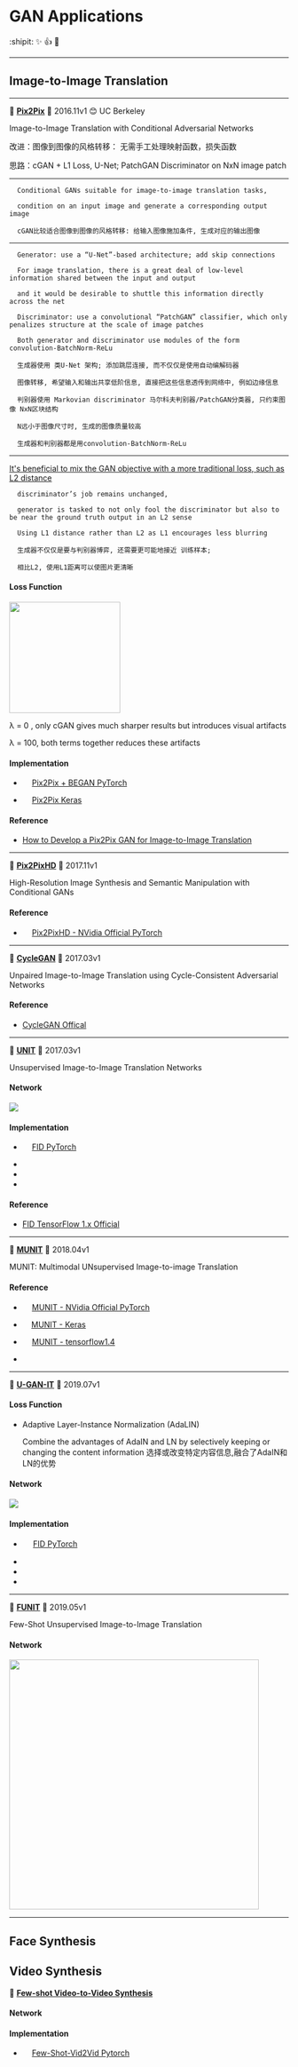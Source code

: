 # GAN Applications

:shipit: :sparkles: :+1: :clap:
********

## Image-to-Image Translation

********
:strawberry:  [**Pix2Pix**](https://arxiv.org/pdf/1611.07004.pdf)   :date:   2016.11v1    :blush:  UC Berkeley

Image-to-Image Translation with Conditional Adversarial Networks

改进：图像到图像的风格转移： 无需手工处理映射函数，损失函数

思路：cGAN + L1 Loss, U-Net;  PatchGAN Discriminator on NxN image patch

   ------
      Conditional GANs suitable for image-to-image translation tasks, 

      condition on an input image and generate a corresponding output image

      cGAN比较适合图像到图像的风格转移: 给输入图像施加条件, 生成对应的输出图像

   ------
      Generator: use a “U-Net”-based architecture; add skip connections

      For image translation, there is a great deal of low-level information shared between the input and output

      and it would be desirable to shuttle this information directly across the net

      Discriminator: use a convolutional “PatchGAN” classifier, which only penalizes structure at the scale of image patches

      Both generator and discriminator use modules of the form convolution-BatchNorm-ReLu

      生成器使用 类U-Net 架构; 添加跳层连接, 而不仅仅是使用自动编解码器

      图像转移, 希望输入和输出共享低阶信息, 直接把这些信息透传到网络中, 例如边缘信息

      判别器使用 Markovian discriminator 马尔科夫判别器/PatchGAN分类器, 只约束图像 NxN区块结构

      N远小于图像尺寸时, 生成的图像质量较高

      生成器和判别器都是用convolution-BatchNorm-ReLu

   ------
   [It's beneficial to mix the GAN objective with a more traditional loss, such as L2 distance](https://arxiv.org/pdf/1604.07379.pdf)

      discriminator’s job remains unchanged, 

      generator is tasked to not only fool the discriminator but also to be near the ground truth output in an L2 sense

      Using L1 distance rather than L2 as L1 encourages less blurring

      生成器不仅仅是要与判别器博弈, 还需要更可能地接近 训练样本;

      相比L2, 使用L1距离可以使图片更清晰


#### Loss Function

   <img src="../../README/images/pix2pix_loss.png" height=200>

   λ = 0  , only cGAN gives much sharper results but introduces visual artifacts

   λ = 100, both terms together reduces these artifacts


#### Implementation 

- <img src="../../README/images/pytorch.png" height="13">  [Pix2Pix + BEGAN PyTorch](https://github.com/taey16/pix2pixBEGAN.pytorch)

- <img src="../../README/images/keras.png" height="13"> [Pix2Pix Keras](https://github.com/tdeboissiere/DeepLearningImplementations/tree/master/pix2pix)


#### Reference

- [How to Develop a Pix2Pix GAN for Image-to-Image Translation](https://machinelearningmastery.com/how-to-develop-a-pix2pix-gan-for-image-to-image-translation/)


********
:strawberry:  [**Pix2PixHD**](https://arxiv.org/pdf/1711.11585.pdf)   :date:   2017.11v1

High-Resolution Image Synthesis and Semantic Manipulation with Conditional GANs


#### Reference 

-  <img src="../../README/images/pytorch.png" height="13">  [Pix2PixHD - NVidia Official PyTorch](https://github.com/NVIDIA/pix2pixHD)



********
:strawberry:  [**CycleGAN**](https://arxiv.org/pdf/1703.10593.pdf)   :date:   2017.03v1

Unpaired Image-to-Image Translation using Cycle-Consistent Adversarial Networks



#### Reference 

- [CycleGAN Offical](https://github.com/junyanz/CycleGAN)


********

:strawberry:  [**UNIT**](https://arxiv.org/pdf/1703.00848.pdf)   :date:   2017.03v1

Unsupervised Image-to-Image Translation Networks




#### Network 

   <img src="../README/images/fidcalc.png"> 

#### Implementation 

- <img src="../../README/images/pytorch.png" height="13">  [FID PyTorch](https://github.com/mseitzer/pytorch-fid)

- <img src="../../README/images/keras.png" height="13">

- <img src="../../README/images/tf1.png" height="15">

- <img src="../../README/images/tf2.png" height="15">   


#### Reference 

- [FID TensorFlow 1.x Official](https://github.com/bioinf-jku/TTUR)


********
:strawberry:  [**MUNIT**](https://arxiv.org/pdf/1804.04732.pdf)   :date:   2018.04v1

MUNIT: Multimodal UNsupervised Image-to-image Translation

#### Reference 

-  <img src="../../README/images/pytorch.png" height="13">  [MUNIT - NVidia Official PyTorch](https://github.com/NVlabs/MUNIT)

- <img src="./README/images/keras.png" height="12"> [MUNIT - Keras](https://github.com/shaoanlu/MUNIT-keras)

- <img src="./README/images/tf1.png" height="13"> [MUNIT - tensorflow1.4](https://github.com/taki0112/MUNIT-Tensorflow)

- <img src="./README/images/tf2.png" height="13"> 

********

:strawberry:  [**U-GAN-IT**](https://arxiv.org/pdf/1907.10830.pdf)   :date:   2019.07v1

#### Loss Function 

   - Adaptive Layer-Instance Normalization (AdaLIN)

      Combine the advantages of AdaIN and LN by selectively keeping or changing the content information
      选择或改变特定内容信息,融合了AdaIN和LN的优势

#### Network 

   <img src="../../README/images/fidcalc.png"> 

#### Implementation 

- <img src="../../README/images/pytorch.png" height="15">  [FID PyTorch](https://github.com/mseitzer/pytorch-fid)

- <img src="../../README/images/keras.png" height="15">

- <img src="../../README/images/tf1.png" height="15">

- <img src="../../README/images/tf2.png" height="15">   


********

:strawberry:  [**FUNIT**](https://arxiv.org/pdf/1905.01723.pdf)   :date:   2019.05v1

Few-Shot Unsupervised Image-to-Image Translation


#### Network 

   <img src="../../README/images/funit_block.jpg" height=450> 

********



## Face Synthesis





## Video Synthesis

:tomato: [**Few-shot Video-to-Video Synthesis**](https://arxiv.org/pdf/1910.12713.pdf)




#### Network




#### Implementation 

- <img src="../../README/images/pytorch.png" height="13">  [Few-Shot-Vid2Vid Pytorch](https://github.com/NVlabs/few-shot-vid2vid)

